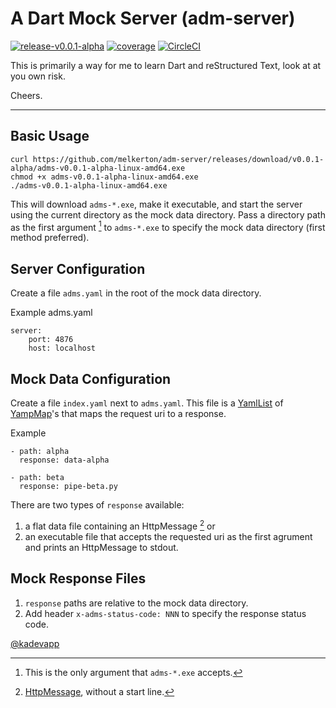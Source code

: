 # A Dart Mock Server (adm-server)

[![release-v0.0.1-alpha](https://img.shields.io/github/v/tag/melkerton/adm-server?label=release)](https://github.com/melkerton/adm-server/releases/tag/v0.0.1-alpha)
[![coverage](https://codecov.io/gh/melkerton/adm-server/branch/main/graph/badge.svg?token=FUMZ03VNVV)](https://app.codecov.io/gh/melkerton/adm-server/tree/main)
[![CircleCI](https://img.shields.io/circleci/build/github/melkerton/adm-server/main?logo=circleci)](https://dl.circleci.com/status-badge/redirect/gh/melkerton/adm-server/tree/main)

This is primarily a way for me to learn Dart and reStructured Text, look at at you own risk.

Cheers.

--- 

## Basic Usage

```
curl https://github.com/melkerton/adm-server/releases/download/v0.0.1-alpha/adms-v0.0.1-alpha-linux-amd64.exe
chmod +x adms-v0.0.1-alpha-linux-amd64.exe
./adms-v0.0.1-alpha-linux-amd64.exe
```

This will download `adms-*.exe`, make it executable, and start the server using the current directory as the mock data directory. Pass a directory path as the first argument [^1] to `adms-*.exe` to specify the mock data directory (first method preferred). 

## Server Configuration

Create a file `adms.yaml` in the root of the mock data directory.

Example adms.yaml
```
server:
    port: 4876
    host: localhost
```

## Mock Data Configuration

Create a file `index.yaml` next to `adms.yaml`. This file is a [YamlList](https://pub.dev/documentation/yaml/latest/yaml/YamlList-class.html) of [YampMap](https://pub.dev/documentation/yaml/latest/yaml/YamlMap-class.html)'s that maps the request uri to a response.

Example
```
- path: alpha
  response: data-alpha

- path: beta
  response: pipe-beta.py
```

There are two types of `response` available:

1. a flat data file containing an HttpMessage [^2] or
2. an executable file that accepts the requested uri as the first agrument and prints an HttpMessage to stdout.

## Mock Response Files

1. `response` paths are relative to the mock data directory.
1. Add header `x-adms-status-code: NNN` to specify the response status code.

[^1]: This is the only argument that `adms-*.exe` accepts.
[^2]: [HttpMessage](https://developer.mozilla.org/en-US/docs/Web/HTTP/Messages), without a start line.

[@kadevapp](https://twitter.com/kadevapp)

